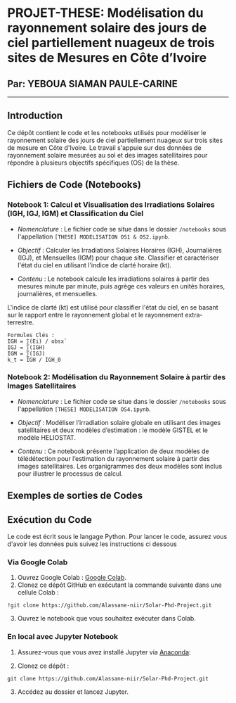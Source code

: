# PROJET-THESE: Modélisation du rayonnement solaire des jours de ciel partiellement nuageux de trois sites de Mesures en Côte d’Ivoire


## Par: YEBOUA SIAMAN PAULE-CARINE

----------------------------

## Introduction

Ce dépôt contient le code et les notebooks utilisés pour modéliser le rayonnement solaire 
des jours de ciel partiellement nuageux sur trois sites de mesure en Côte d'Ivoire. 
Le travail s'appuie sur des données de rayonnement solaire mesurées au sol et des images 
satellitaires pour répondre à plusieurs objectifs spécifiques (OS) de la thèse.

## Fichiers de Code (Notebooks)

### Notebook 1: Calcul et Visualisation des Irradiations Solaires (IGH, IGJ, IGM) et Classification du Ciel


* _Nomenclature_ :
Le fichier code se situe dans le dossier `/notebooks` sous l'appellation `[THESE] MODELISATION OS1 & OS2.ipynb`. 


* _Objectif_ :
Calculer les Irradiations Solaires Horaires (IGH), Journalières (IGJ), et Mensuelles (IGM) pour chaque site.
Classifier et caractériser l'état du ciel en utilisant l'indice de clarté horaire (kt). 


* _Contenu_ :
Le notebook calcule les irradiations solaires à partir des mesures minute par minute, puis agrège ces valeurs en unités horaires, journalières, et mensuelles.

L'indice de clarté (kt) est utilisé pour classifier l'état du ciel, en se basant sur le rapport entre le rayonnement global et le rayonnement extra-terrestre.

```
Formules Clés :
IGH = ∑(Ei) / obsx`
IGJ = ∑(IGH)
IGM = ∑(IGJ)
k_t = IGH / IGH_0
```


### Notebook 2: Modélisation du Rayonnement Solaire à partir des Images Satellitaires


* _Nomenclature_ :
Le fichier code se situe dans le dossier `/notebooks` sous l'appellation `[THESE] MODELISATION OS4.ipynb`. 


* _Objectif_ :
Modéliser l’irradiation solaire globale en utilisant des images satellitaires et deux modèles d’estimation : le modèle GISTEL et le modèle HELIOSTAT.

* _Contenu_ : 
Ce notebook présente l’application de deux modèles de télédétection pour l’estimation du rayonnement solaire à partir des images satellitaires.
Les organigrammes des deux modèles sont inclus pour illustrer le processus de calcul.


## Exemples de sorties de Codes



## Exécution du Code

Le code est écrit sous le langage Python. Pour lancer le code, assurez vous d'avoir les données puis suivez les instructions ci dessous

### Via Google Colab

1. Ouvrez Google Colab : [Google Colab](https://colab.research.google.com/).
2. Clonez ce dépôt GitHub en exécutant la commande suivante dans une cellule Colab :

```
!git clone https://github.com/Alassane-niir/Solar-Phd-Project.git
```
3. Ouvrez le notebook que vous souhaitez exécuter dans Colab.


### En local avec Jupyter Notebook

1. Assurez-vous que vous avez installé Jupyter via [Anaconda](https://www.anaconda.com/download):

2. Clonez ce dépôt :

```
git clone https://github.com/Alassane-niir/Solar-Phd-Project.git
```
3. Accédez au dossier et lancez Jupyter.